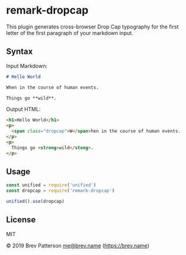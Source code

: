 # remark-dropcap

This plugin generates cross-browser Drop Cap typography for the first letter
of the first paragraph of your markdown input.

## Syntax

Input Markdown:

```markdown
# Hello World

When in the course of human events.

Things go **wild**.
```

Output HTML:

```html
<h1>Hello World</h1>
<p>
  <span class="dropcap">W</span>hen in the course of human events.
</p>
<p>
  Things go <strong>wild</stong>.
</p>
```

## Usage

```javascript
const unified = require('unified')
const dropcap = require('remark-dropcap')

unified().use(dropcap)
```

## License

MIT

© 2019 Brev Patterson <me@brev.name> (https://brev.name)

